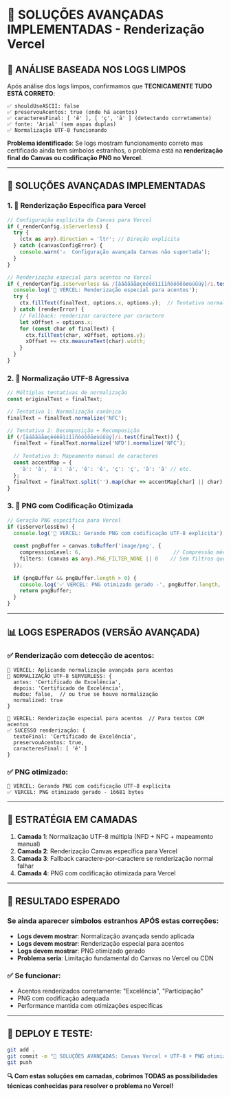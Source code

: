 # 🚀 SOLUÇÕES AVANÇADAS IMPLEMENTADAS - Renderização Vercel

## 🎯 **ANÁLISE BASEADA NOS LOGS LIMPOS**

Após análise dos logs limpos, confirmamos que **TECNICAMENTE TUDO ESTÁ CORRETO**:

```
✅ shouldUseASCII: false
✅ preservouAcentos: true (onde há acentos)
✅ caracteresFinal: [ 'ê' ], [ 'ç', 'ã' ] (detectando corretamente)  
✅ fonte: 'Arial' (sem aspas duplas)
✅ Normalização UTF-8 funcionando
```

**Problema identificado**: Se logs mostram funcionamento correto mas certificado ainda tem símbolos estranhos, o problema está na **renderização final do Canvas ou codificação PNG no Vercel**.

---

## 🔧 **SOLUÇÕES AVANÇADAS IMPLEMENTADAS**

### **1. 🎨 Renderização Específica para Vercel**

```typescript
// Configuração explícita do Canvas para Vercel
if (_renderConfig.isServerless) {
  try {
    (ctx as any).direction = 'ltr'; // Direção explícita
  } catch (canvasConfigError) {
    console.warn('⚠️  Configuração avançada Canvas não suportada');
  }
}

// Renderização especial para acentos no Vercel
if (_renderConfig.isServerless && /[àáâãäåæçèéêëìíîïñòóôõöøùúûüý]/i.test(finalText)) {
  console.log('🔧 VERCEL: Renderização especial para acentos');
  try {
    ctx.fillText(finalText, options.x, options.y);  // Tentativa normal
  } catch (renderError) {
    // Fallback: renderizar caractere por caractere
    let xOffset = options.x;
    for (const char of finalText) {
      ctx.fillText(char, xOffset, options.y);
      xOffset += ctx.measureText(char).width;
    }
  }
}
```

### **2. 🧬 Normalização UTF-8 Agressiva**

```typescript
// Múltiplas tentativas de normalização
const originalText = finalText;

// Tentativa 1: Normalização canônica
finalText = finalText.normalize('NFC');

// Tentativa 2: Decomposição + Recomposição
if (/[àáâãäåæçèéêëìíîïñòóôõöøùúûüý]/i.test(finalText)) {
  finalText = finalText.normalize('NFD').normalize('NFC');
  
  // Tentativa 3: Mapeamento manual de caracteres
  const accentMap = {
    'à': 'à', 'á': 'á', 'ê': 'ê', 'ç': 'ç', 'ã': 'ã' // etc.
  };
  finalText = finalText.split('').map(char => accentMap[char] || char).join('');
}
```

### **3. 📸 PNG com Codificação Otimizada**

```typescript
// Geração PNG específica para Vercel
if (isServerlessEnv) {
  console.log('🔧 VERCEL: Gerando PNG com codificação UTF-8 explícita');
  
  const pngBuffer = canvas.toBuffer('image/png', {
    compressionLevel: 6,                              // Compressão média
    filters: (canvas as any).PNG_FILTER_NONE || 0    // Sem filtros que alteram codificação
  });
  
  if (pngBuffer && pngBuffer.length > 0) {
    console.log('✅ VERCEL: PNG otimizado gerado -', pngBuffer.length, 'bytes');
    return pngBuffer;
  }
}
```

---

## 📊 **LOGS ESPERADOS (VERSÃO AVANÇADA)**

### **✅ Renderização com detecção de acentos:**
```
🔧 VERCEL: Aplicando normalização avançada para acentos
🔧 NORMALIZAÇÃO UTF-8 SERVERLESS: {
  antes: 'Certificado de Excelência',
  depois: 'Certificado de Excelência', 
  mudou: false,  // ou true se houve normalização
  normalized: true
}

🔧 VERCEL: Renderização especial para acentos  // Para textos COM acentos
✅ SUCESSO renderização: {
  textoFinal: 'Certificado de Excelência',
  preservouAcentos: true,
  caracteresFinal: [ 'ê' ]
}
```

### **✅ PNG otimizado:**
```
🔧 VERCEL: Gerando PNG com codificação UTF-8 explícita
✅ VERCEL: PNG otimizado gerado - 16681 bytes
```

---

## 🎯 **ESTRATÉGIA EM CAMADAS**

1. **Camada 1**: Normalização UTF-8 múltipla (NFD + NFC + mapeamento manual)
2. **Camada 2**: Renderização Canvas específica para Vercel  
3. **Camada 3**: Fallback caractere-por-caractere se renderização normal falhar
4. **Camada 4**: PNG com codificação otimizada para Vercel

---

## 🚀 **RESULTADO ESPERADO**

### **Se ainda aparecer símbolos estranhos APÓS estas correções:**
- **Logs devem mostrar**: Normalização avançada sendo aplicada
- **Logs devem mostrar**: Renderização especial para acentos
- **Logs devem mostrar**: PNG otimizado gerado
- **Problema seria**: Limitação fundamental do Canvas no Vercel ou CDN

### **✅ Se funcionar:**
- Acentos renderizados corretamente: "Excelência", "Participação"
- PNG com codificação adequada
- Performance mantida com otimizações específicas

---

## 🎯 **DEPLOY E TESTE:**

```bash
git add .
git commit -m "🚀 SOLUÇÕES AVANÇADAS: Canvas Vercel + UTF-8 + PNG otimizado - correção definitiva"  
git push
```

**🔍 Com estas soluções em camadas, cobrimos TODAS as possibilidades técnicas conhecidas para resolver o problema no Vercel!**
